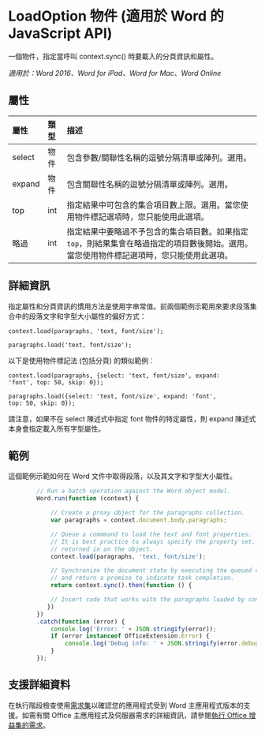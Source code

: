 # <a name="loadoption-object-(javascript-api-for-word)"></a>LoadOption 物件 (適用於 Word 的 JavaScript API)

一個物件，指定當呼叫 context.sync() 時要載入的分頁資訊和屬性。

_適用於：Word 2016、Word for iPad、Word for Mac、Word Online_

## <a name="properties"></a>屬性
| 屬性	     | 類型	   |描述|
|:---------------|:--------|:----------|
|select|物件|包含參數/關聯性名稱的逗號分隔清單或陣列。選用。|
|expand|物件|包含關聯性名稱的逗號分隔清單或陣列。選用。|
|top|int| 指定結果中可包含的集合項目數上限。選用。當您使用物件標記選項時，您只能使用此選項。|
|略過|int|指定結果中要略過不予包含的集合項目數。如果指定 `top`，則結果集會在略過指定的項目數後開始。選用。當您使用物件標記選項時，您只能使用此選項。|

## <a name="more-information"></a>詳細資訊

指定屬性和分頁資訊的慣用方法是使用字串常值。前兩個範例示範用來要求段落集合中的段落文字和字型大小屬性的偏好方式：

<code>context.load(paragraphs, 'text, font/size');</code>

<code>paragraphs.load('text, font/size');</code>

以下是使用物件標記法 (包括分頁) 的類似範例︰

<code>context.load(paragraphs, {select: 'text, font/size',
                                expand: 'font',
                                top: 50,
                                skip: 0});</code>

<code>paragraphs.load({select: 'text, font/size',
                       expand: 'font',
                       top: 50,
                       skip: 0});</code>

請注意，如果不在 select 陳述式中指定 font 物件的特定屬性，則 expand 陳述式本身會指定載入所有字型屬性。

## <a name="examples"></a>範例

這個範例示範如何在 Word 文件中取得段落，以及其文字和字型大小屬性。

```js
        // Run a batch operation against the Word object model.
        Word.run(function (context) {

            // Create a proxy object for the paragraphs collection.
            var paragraphs = context.document.body.paragraphs;

            // Queue a commmand to load the text and font properties.
            // It is best practice to always specify the property set. Otherwise, all properties are
            // returned in on the object.
            context.load(paragraphs, 'text, font/size');

            // Synchronize the document state by executing the queued commands,
            // and return a promise to indicate task completion.
            return context.sync().then(function () {

            // Insert code that works with the paragraphs loaded by context.load().
           })
        })
        .catch(function (error) {
            console.log('Error: ' + JSON.stringify(error));
            if (error instanceof OfficeExtension.Error) {
                console.log('Debug info: ' + JSON.stringify(error.debugInfo));
            }
        });

```

## <a name="support-details"></a>支援詳細資料
在執行階段檢查使用[需求集](../office-add-in-requirement-sets.md)以確認您的應用程式受到 Word 主應用程式版本的支援。如需有關 Office 主應用程式及伺服器需求的詳細資訊，請參閱[執行 Office 增益集的需求](../../docs/overview/requirements-for-running-office-add-ins.md)。
